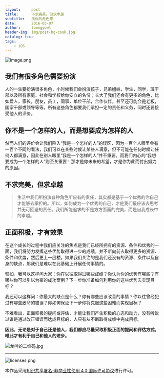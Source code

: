 ```yaml
---
layout:     post
title:      不求完美，但求卓越
subtitle:   按你的角色来
date:       2016-05-07
author:     loongyowl
header-img: img/post-bg-cook.jpg
catalog: true
tags:
    - iOS
---
```


![image.png](https://wg.isdot.net/api/un/img?key=user-upload/12123870/3bdd16ad5a37b9e0.png)

## 我们有很多角色需要扮演

人的一生要扮演很多角色，小时候我们会扮演孩子，兄弟姐妹，学生，同学，班干部以及所有家庭、社会和学校给你安立的名份；长大了我们还会有更多的角色，比如爱人，家长，朋友，员工，同事，单位干部，合作伙伴，甚至还可能会是老板，国家干部或领导等等。所有这些角色都要我们承担一定的责任和义务，同时还要接受他人的评价。

## 你不是一个怎样的人，而是想要成为怎样的人
然而人们的评价会让我们陷入“我是一个怎样的人”的误区，因为一百个人眼里会有一百个不同的看法，我们可以在某些时候让某些人满意，但不可能在任何时候让任何人都满意，因此在别人眼里“我是一个怎样的人”并不重要，而我们内心的“我想要成为一个怎样的人”则至关重要！那才是你未来的希望，才是你为此而付出努力的原因。

## 不求完美，但求卓越
>生活中我们所扮演各种角色所应有的责任，其实都是基于一个优秀的你自己才能够去承担的。所以，如何成为一个优秀的自己，才是我们最应该去思考并无可回避的责任。我们所能追求的不是方方面面的完美，而是自我成长中的卓越。

## 正面积极，才有效果
在这个成长的过程中我们应关注的焦点是我们已经所拥有的资源、条件和优秀的一面，我们将努力发挥这些优势取得进一步的成绩，并不断向前去取得更多的资源、条件和优势，然后更上一层楼。如果我们关注的是我们还没有的资源、条件以及自身的缺点，那我们是难以在此基础上开展任何事情的。

譬如，我可以这样问大家：你在以往取得过哪些成绩？你认为你的优势有哪些？有哪些你可以引以为豪的成功案例？下一步你准备如何利用你的这些优势去实现目标？

我还可以这样问：你最大的缺点是什么？你有哪些应该改善的事情？你以往曾经犯过有哪些致命的错误？你如何保证下一步你将克服这些困难而实现目标？

不难看出，正面积极的提问或评估，才能让我们产生积极的心态和动力，没有听说过谁是通过改正错误而达成目标的，人只有从不断取得成绩中完成目标。

**因此，无论是对于自己还是他人，我们都应尽量采取积极正面的提问和评估方式，唯此才有利于自己和他人的进步。**


![龙吟的二维码.jpg](https://wg.isdot.net/api/un/img?key=user-upload/12123870/c93f436334fef4a1.jpg)

----

![licenses.png](https://wg.isdot.net/api/un/img?key=user-upload/12123870/d07ca65285ba7ca1.png)

本作品采用[知识共享署名-非商业性使用 4.0 国际许可协议](http://creativecommons.org/licenses/by-nc/4.0/)进行许可。 